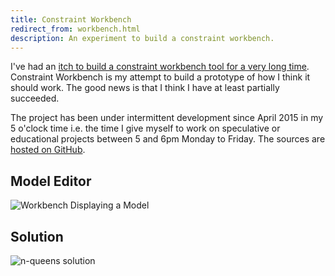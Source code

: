 ```yaml
---
title: Constraint Workbench
redirect_from: workbench.html
description: An experiment to build a constraint workbench.
---
```


I've had an [itch to build a constraint workbench tool for a very long time](https://techteapot.com/strange-case-of-the-missing-application/). Constraint Workbench is my attempt to build a prototype of how I think it should work. The good news is that I think I have at least partially succeeded.

The project has been under intermittent development since April 2015 in my 5 o'clock time i.e. the time I give myself to work on speculative or educational projects between 5 and 6pm Monday to Friday. The sources are [hosted on GitHub](https://github.com/digitalbricklayer/workbench).

## Model Editor

![Workbench Displaying a Model](https://techteapot.com/wp-content/uploads/2016/10/workbench-model-nqueens-1024x611.png)

## Solution

![n-queens solution](https://techteapot.com/wp-content/uploads/2016/10/workbench-solution-nqueens-768x761.png)
